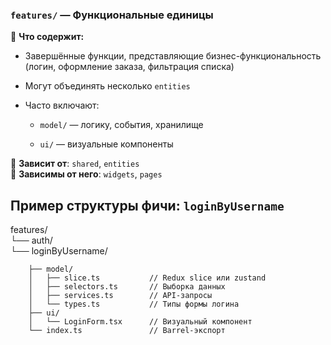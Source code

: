### `features/` — **Функциональные единицы**

🔹 **Что содержит:**

- Завершённые функции, представляющие бизнес-функциональность (логин, оформление заказа, фильтрация списка)
    
- Могут объединять несколько `entities`
    
- Часто включают:
    
    - `model/` — логику, события, хранилище
        
    - `ui/` — визуальные компоненты

🔹 **Зависит от**: `shared`, `entities`  
🔹 **Зависимы от него**: `widgets`, `pages`

## Пример структуры фичи: `loginByUsername`
features/   
└── auth/   
    └── loginByUsername/

        ├── model/
        │   ├── slice.ts           // Redux slice или zustand
        │   ├── selectors.ts       // Выборка данных
        │   ├── services.ts        // API-запросы
        │   └── types.ts           // Типы формы логина
        ├── ui/
        │   └── LoginForm.tsx      // Визуальный компонент
        └── index.ts               // Barrel-экспорт